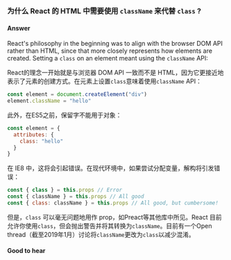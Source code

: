 ### 为什么 React 的 HTML 中需要使用 `className` 来代替 `class` ?

#### Answer

React's philosophy in the beginning was to align with the browser DOM API rather than HTML, since that more closely represents how elements are created. Setting a `class` on an element meant using the `className` API:

React的理念一开始就是与浏览器 DOM API 一致而不是 HTML，因为它更接近地表示了元素的创建方式。在元素上设置`class`意味着使用`className` API：

```js
const element = document.createElement("div")
element.className = "hello"
```

此外，在ES5之前，保留字不能用于对象：

```js
const element = {
  attributes: {
    class: "hello"
  }
}
```

在 IE8 中，这将会引起错误。在现代环境中，如果尝试分配变量，解构将引发错误：

```js
const { class } = this.props // Error
const { className } = this.props // All good
const { class: className } = this.props // All good, but cumbersome!
```

但是，`class` 可以毫无问题地用作 prop，如Preact等其他库中所见。React 目前允许你使用`class`，但会抛出警告并将其转换为`className`。目前有一个Open thread（截至2019年1月）讨论将`className`更改为`class`以减少混淆。

#### Good to hear